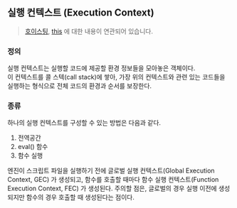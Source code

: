 ## 실행 컨텍스트 (Execution Context)

> [호이스팅](hoisting), [this](this) 에 대한 내용이 연관되어 있습니다.

### 정의
실행 컨텍스트는 실행할 코드에 제공할 환경 정보들을 모아놓은 객체이다. <br/>
이 컨텍스트를 콜 스텍(call stack)에 쌓아, 가장 위의 컨텍스트와 관련 있는 코드들을 실행하는 형식으로 전체 코드의 환경과 순서를 보장한다.

### 종류
하나의 실행 컨텍스트를 구성할 수 있는 방법은 다음과 같다.
1) 전역공간
2) eval() 함수
3) 함수 실행

엔진이 스크립트 파일을 실행하기 전에 글로벌 실행 컨텍스트(Global Execution Context, GEC) 가 생성되고, 
함수를 호출할 때마다 함수 실행 컨텍스트(Function Execution Context, FEC) 가 생성된다. 주의할 점은, 글로벌의 경우 실행 이전에 생성되지만 함수의 경우 호출할 때 생성된다는 점이다.


